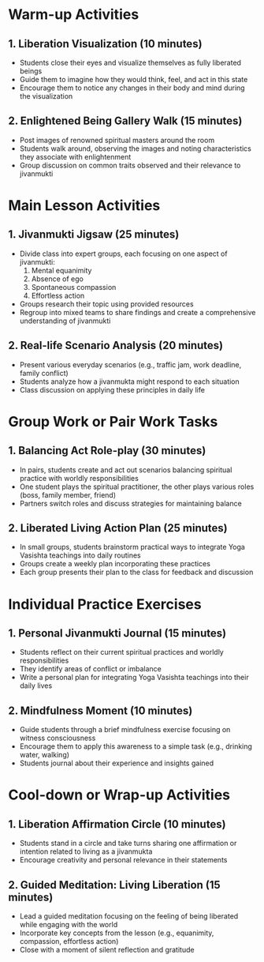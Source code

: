 # Warm-up Activities

## 1. Liberation Visualization (10 minutes)
- Students close their eyes and visualize themselves as fully liberated beings
- Guide them to imagine how they would think, feel, and act in this state
- Encourage them to notice any changes in their body and mind during the visualization

## 2. Enlightened Being Gallery Walk (15 minutes)
- Post images of renowned spiritual masters around the room
- Students walk around, observing the images and noting characteristics they associate with enlightenment
- Group discussion on common traits observed and their relevance to jivanmukti

# Main Lesson Activities

## 1. Jivanmukti Jigsaw (25 minutes)
- Divide class into expert groups, each focusing on one aspect of jivanmukti:
  1. Mental equanimity
  2. Absence of ego
  3. Spontaneous compassion
  4. Effortless action
- Groups research their topic using provided resources
- Regroup into mixed teams to share findings and create a comprehensive understanding of jivanmukti

## 2. Real-life Scenario Analysis (20 minutes)
- Present various everyday scenarios (e.g., traffic jam, work deadline, family conflict)
- Students analyze how a jivanmukta might respond to each situation
- Class discussion on applying these principles in daily life

# Group Work or Pair Work Tasks

## 1. Balancing Act Role-play (30 minutes)
- In pairs, students create and act out scenarios balancing spiritual practice with worldly responsibilities
- One student plays the spiritual practitioner, the other plays various roles (boss, family member, friend)
- Partners switch roles and discuss strategies for maintaining balance

## 2. Liberated Living Action Plan (25 minutes)
- In small groups, students brainstorm practical ways to integrate Yoga Vasishta teachings into daily routines
- Groups create a weekly plan incorporating these practices
- Each group presents their plan to the class for feedback and discussion

# Individual Practice Exercises

## 1. Personal Jivanmukti Journal (15 minutes)
- Students reflect on their current spiritual practices and worldly responsibilities
- They identify areas of conflict or imbalance
- Write a personal plan for integrating Yoga Vasishta teachings into their daily lives

## 2. Mindfulness Moment (10 minutes)
- Guide students through a brief mindfulness exercise focusing on witness consciousness
- Encourage them to apply this awareness to a simple task (e.g., drinking water, walking)
- Students journal about their experience and insights gained

# Cool-down or Wrap-up Activities

## 1. Liberation Affirmation Circle (10 minutes)
- Students stand in a circle and take turns sharing one affirmation or intention related to living as a jivanmukta
- Encourage creativity and personal relevance in their statements

## 2. Guided Meditation: Living Liberation (15 minutes)
- Lead a guided meditation focusing on the feeling of being liberated while engaging with the world
- Incorporate key concepts from the lesson (e.g., equanimity, compassion, effortless action)
- Close with a moment of silent reflection and gratitude